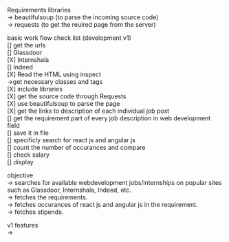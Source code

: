 Requirements libraries\
-> beautifulsoup (to parse the incoming source code)\
-> requests (to get the reuired page from the server)


basic work flow check list (development v1)\
[] get the urls \
   [] Glassdoor \
   [X] Internshala \
   [] Indeed \
[X] Read the HTML using inspect \
   ->get necessary classes and tags \
[X] include libraries \
[X] get the source code through Requests \
[X] use beautifulsoup to parse the page \
[X] get the links to description of each individual job post \
[] get the requirement part of every job description in web development field \
[] save it in file \
[] specificly search for react js and angular js \
[] count the number of occurances and compare \
[] check salary \
[] display


objective \
-> searches for available webdevelopment jobs/internships on popular sites such as Glassdoor, Internshala, Indeed, etc. \
-> fetches the requirements.  \
-> fetches occurances of react js and angular js in the requirement. \
-> fetches stipends.


v1 features \
->